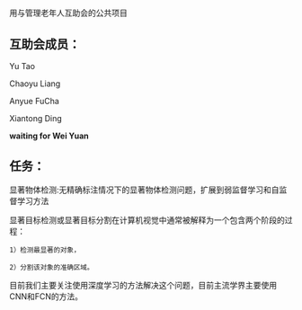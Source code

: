 #
用与管理老年人互助会的公共项目
## 互助会成员：
Yu Tao

Chaoyu Liang

Anyue FuCha

Xiantong Ding

**waiting for Wei Yuan**

## 任务：
显著物体检测:无精确标注情况下的显著物体检测问题，扩展到弱监督学习和自监督学习方法

显著目标检测或显著目标分割在计算机视觉中通常被解释为一个包含两个阶段的过程：

    1）检测最显著的对象，

    2）分割该对象的准确区域。
    
目前我们主要关注使用深度学习的方法解决这个问题，目前主流学界主要使用CNN和FCN的方法。

